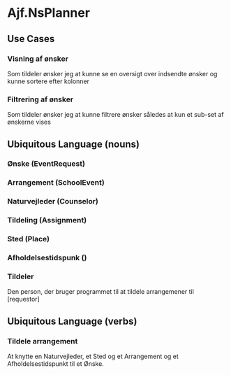 # Ajf.NsPlanner
## Use Cases
### Visning af ønsker
Som tildeler ønsker jeg at kunne se en oversigt over indsendte ønsker og kunne sortere efter kolonner
### Filtrering af ønsker
Som tildeler ønsker jeg at kunne filtrere ønsker således at kun et sub-set af ønskerne vises

## Ubiquitous Language (nouns)
### Ønske (EventRequest)
### Arrangement (SchoolEvent)
### Naturvejleder (Counselor)
### Tildeling (Assignment)
### Sted (Place)
### Afholdelsestidspunk ()
### Tildeler
Den person, der bruger programmet til at tildele arrangemener til [requestor]
## Ubiquitous Language (verbs)
### Tildele arrangement
At knytte en Naturvejleder, et Sted og et Arrangement og et Afholdelsestidspunkt til et Ønske.
